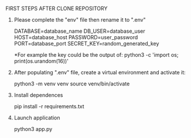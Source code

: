 FIRST STEPS AFTER CLONE REPOSITORY

1. Please complete the "env" file then rename it to ".env"

    DATABASE=database_name
    DB_USER=database_user
    HOST=database_host
    PASSWORD=user_password
    PORT=database_port
    SECRET_KEY=random_generated_key

    *For example the key could be the output of:
        python3 -c 'import os; print(os.urandom(16))'

2. After populating ".env" file, create a virtual environment and activate it:

    python3 -m venv venv
    source venv/bin/activate

3. Install dependences

    pip install -r requirements.txt

4. Launch application

    python3 app.py


